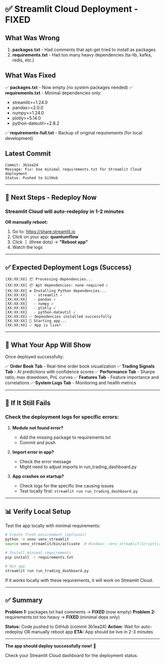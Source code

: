 # ✅ Streamlit Cloud Deployment - FIXED

## What Was Wrong

1. **packages.txt** - Had comments that apt-get tried to install as packages
2. **requirements.txt** - Had too many heavy dependencies (ta-lib, kafka, redis, etc.)

## What Was Fixed

✅ **packages.txt** - Now empty (no system packages needed)
✅ **requirements.txt** - Minimal dependencies only:
   - streamlit>=1.24.0
   - pandas>=2.0.0
   - numpy>=1.24.0
   - plotly>=5.14.0
   - python-dateutil>=2.8.2

✅ **requirements-full.txt** - Backup of original requirements (for local development)

## Latest Commit

```
Commit: 3b1ea24
Message: Fix: Use minimal requirements.txt for Streamlit Cloud deployment
Status: Pushed to GitHub
```

---

## 🚀 Next Steps - Redeploy Now

### Streamlit Cloud will auto-redeploy in 1-2 minutes

**OR manually reboot:**

1. Go to: https://share.streamlit.io
2. Click on your app: **quantumflow**
3. Click **⋮** (three dots) → **"Reboot app"**
4. Watch the logs

---

## ✅ Expected Deployment Logs (Success)

```
[XX:XX:XX] 📦 Processing dependencies...
[XX:XX:XX] 📦 Apt dependencies: none required ✓
[XX:XX:XX] ⚙️ Installing Python dependencies...
[XX:XX:XX]   - streamlit ✓
[XX:XX:XX]   - pandas ✓
[XX:XX:XX]   - numpy ✓
[XX:XX:XX]   - plotly ✓
[XX:XX:XX]   - python-dateutil ✓
[XX:XX:XX] ✅ Dependencies installed successfully
[XX:XX:XX] 🚀 Starting app...
[XX:XX:XX] ✅ App is live!
```

---

## 🎯 What Your App Will Show

Once deployed successfully:

✅ **Order Book Tab** - Real-time order book visualization
✅ **Trading Signals Tab** - AI predictions with confidence scores
✅ **Performance Tab** - Sharpe ratio, max drawdown, PnL curves
✅ **Features Tab** - Feature importance and correlations
✅ **System Logs Tab** - Monitoring and health metrics

---

## 🔧 If It Still Fails

### Check the deployment logs for specific errors:

1. **Module not found error?**
   - Add the missing package to requirements.txt
   - Commit and push

2. **Import error in app?**
   - Check the error message
   - Might need to adjust imports in run_trading_dashboard.py

3. **App crashes on startup?**
   - Check logs for the specific line causing issues
   - Test locally first: `streamlit run run_trading_dashboard.py`

---

## 📊 Verify Local Setup

Test the app locally with minimal requirements:

```bash
# Create fresh environment (optional)
python -m venv venv_streamlit
source venv_streamlit/bin/activate  # Windows: venv_streamlit\Scripts\activate

# Install minimal requirements
pip install -r requirements.txt

# Run app
streamlit run run_trading_dashboard.py
```

If it works locally with these requirements, it will work on Streamlit Cloud.

---

## ✅ Summary

**Problem 1:** packages.txt had comments → **FIXED** (now empty)
**Problem 2:** requirements.txt too heavy → **FIXED** (minimal deps only)

**Status:** Code pushed to GitHub (commit 3b1ea24)
**Action:** Wait for auto-redeploy OR manually reboot app
**ETA:** App should be live in 2-3 minutes

---

**The app should deploy successfully now!** 🚀

Check your Streamlit Cloud dashboard for the deployment status.
